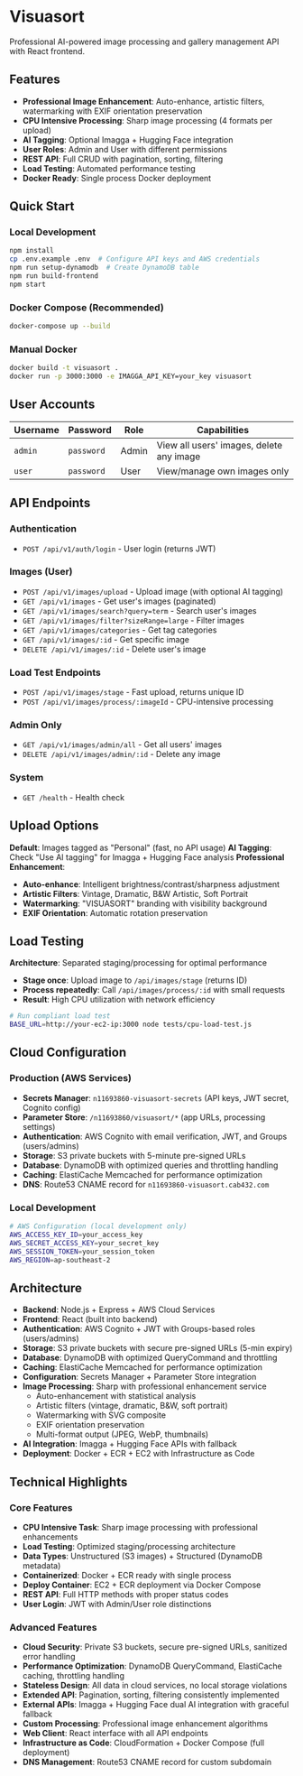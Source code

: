 # Visuasort

Professional AI-powered image processing and gallery management API with React frontend.

## Features
- **Professional Image Enhancement**: Auto-enhance, artistic filters, watermarking with EXIF orientation preservation
- **CPU Intensive Processing**: Sharp image processing (4 formats per upload)
- **AI Tagging**: Optional Imagga + Hugging Face integration
- **User Roles**: Admin and User with different permissions
- **REST API**: Full CRUD with pagination, sorting, filtering
- **Load Testing**: Automated performance testing
- **Docker Ready**: Single process Docker deployment

## Quick Start

### Local Development
```bash
npm install
cp .env.example .env  # Configure API keys and AWS credentials
npm run setup-dynamodb  # Create DynamoDB table
npm run build-frontend
npm start
```

### Docker Compose (Recommended)
```bash
docker-compose up --build
```

### Manual Docker
```bash
docker build -t visuasort .
docker run -p 3000:3000 -e IMAGGA_API_KEY=your_key visuasort
```

## User Accounts

| Username | Password | Role | Capabilities |
|----------|----------|------|-------------|
| `admin` | `password` | Admin | View all users' images, delete any image |
| `user` | `password` | User | View/manage own images only |

## API Endpoints

### Authentication
- `POST /api/v1/auth/login` - User login (returns JWT)

### Images (User)
- `POST /api/v1/images/upload` - Upload image (with optional AI tagging)
- `GET /api/v1/images` - Get user's images (paginated)
- `GET /api/v1/images/search?query=term` - Search user's images
- `GET /api/v1/images/filter?sizeRange=large` - Filter images
- `GET /api/v1/images/categories` - Get tag categories
- `GET /api/v1/images/:id` - Get specific image
- `DELETE /api/v1/images/:id` - Delete user's image

### Load Test Endpoints
- `POST /api/v1/images/stage` - Fast upload, returns unique ID
- `POST /api/v1/images/process/:imageId` - CPU-intensive processing

### Admin Only
- `GET /api/v1/images/admin/all` - Get all users' images
- `DELETE /api/v1/images/admin/:id` - Delete any image

### System
- `GET /health` - Health check

## Upload Options

**Default**: Images tagged as "Personal" (fast, no API usage)
**AI Tagging**: Check "Use AI tagging" for Imagga + Hugging Face analysis
**Professional Enhancement**:
- **Auto-enhance**: Intelligent brightness/contrast/sharpness adjustment
- **Artistic Filters**: Vintage, Dramatic, B&W Artistic, Soft Portrait
- **Watermarking**: "VISUASORT" branding with visibility background
- **EXIF Orientation**: Automatic rotation preservation

## Load Testing

**Architecture**: Separated staging/processing for optimal performance
- **Stage once**: Upload image to `/api/images/stage` (returns ID)
- **Process repeatedly**: Call `/api/images/process/:id` with small requests
- **Result**: High CPU utilization with network efficiency

```bash
# Run compliant load test
BASE_URL=http://your-ec2-ip:3000 node tests/cpu-load-test.js
```

## Cloud Configuration

### Production (AWS Services)
- **Secrets Manager**: `n11693860-visuasort-secrets` (API keys, JWT secret, Cognito config)
- **Parameter Store**: `/n11693860/visuasort/*` (app URLs, processing settings)
- **Authentication**: AWS Cognito with email verification, JWT, and Groups (users/admins)
- **Storage**: S3 private buckets with 5-minute pre-signed URLs
- **Database**: DynamoDB with optimized queries and throttling handling
- **Caching**: ElastiCache Memcached for performance optimization
- **DNS**: Route53 CNAME record for `n11693860-visuasort.cab432.com`

### Local Development
```bash
# AWS Configuration (local development only)
AWS_ACCESS_KEY_ID=your_access_key
AWS_SECRET_ACCESS_KEY=your_secret_key
AWS_SESSION_TOKEN=your_session_token
AWS_REGION=ap-southeast-2
```

## Architecture

- **Backend**: Node.js + Express + AWS Cloud Services
- **Frontend**: React (built into backend)
- **Authentication**: AWS Cognito + JWT with Groups-based roles (users/admins)
- **Storage**: S3 private buckets with secure pre-signed URLs (5-min expiry)
- **Database**: DynamoDB with optimized QueryCommand and throttling
- **Caching**: ElastiCache Memcached for performance optimization
- **Configuration**: Secrets Manager + Parameter Store integration
- **Image Processing**: Sharp with professional enhancement service
  - Auto-enhancement with statistical analysis
  - Artistic filters (vintage, dramatic, B&W, soft portrait)
  - Watermarking with SVG composite
  - EXIF orientation preservation
  - Multi-format output (JPEG, WebP, thumbnails)
- **AI Integration**: Imagga + Hugging Face APIs with fallback
- **Deployment**: Docker + ECR + EC2 with Infrastructure as Code

## Technical Highlights

### Core Features
- **CPU Intensive Task**: Sharp image processing with professional enhancements
- **Load Testing**: Optimized staging/processing architecture
- **Data Types**: Unstructured (S3 images) + Structured (DynamoDB metadata)
- **Containerized**: Docker + ECR ready with single process
- **Deploy Container**: EC2 + ECR deployment via Docker Compose
- **REST API**: Full HTTP methods with proper status codes
- **User Login**: JWT with Admin/User role distinctions

### Advanced Features
- **Cloud Security**: Private S3 buckets, secure pre-signed URLs, sanitized error handling
- **Performance Optimization**: DynamoDB QueryCommand, ElastiCache caching, throttling handling
- **Stateless Design**: All data in cloud services, no local storage violations
- **Extended API**: Pagination, sorting, filtering consistently implemented
- **External APIs**: Imagga + Hugging Face dual AI integration with graceful fallback
- **Custom Processing**: Professional image enhancement algorithms
- **Web Client**: React interface with all API endpoints
- **Infrastructure as Code**: CloudFormation + Docker Compose (full deployment)
- **DNS Management**: Route53 CNAME record for custom subdomain
